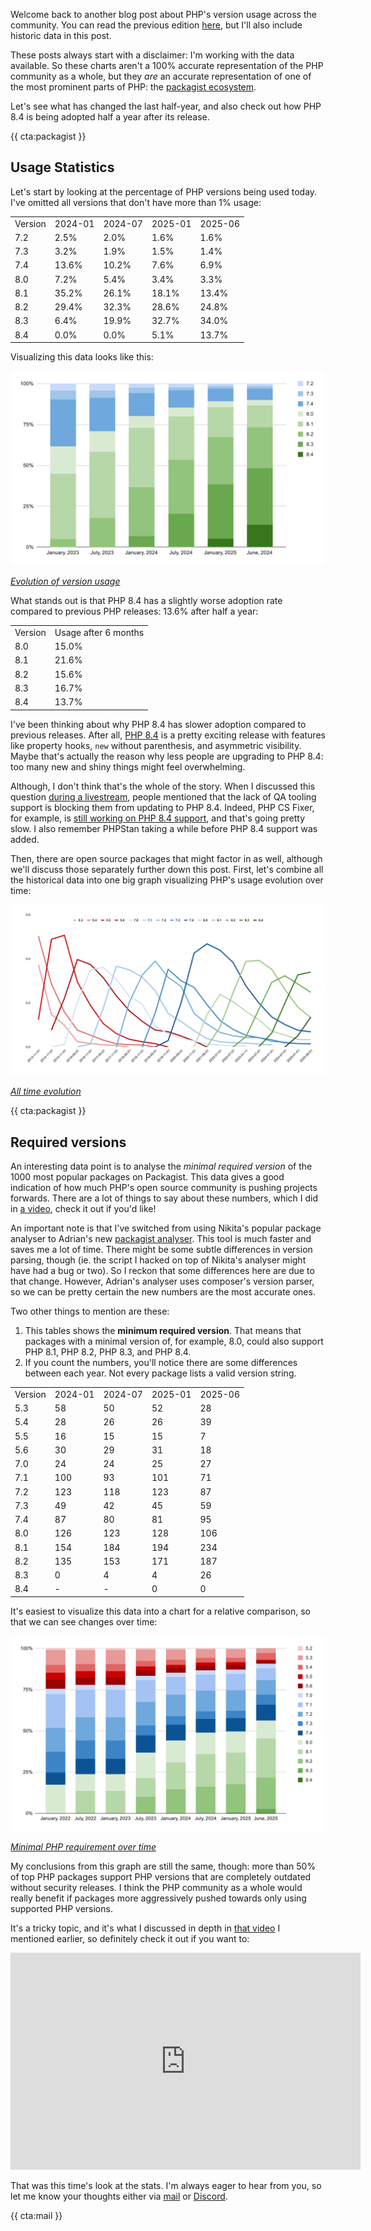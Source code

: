 Welcome back to another blog post about PHP's version usage across the community. You can read the previous edition [here](/blog/php-version-stats-january-2025), but I'll also include historic data in this post.

These posts always start with a disclaimer: I'm working with the data available. So these charts aren't a 100% accurate representation of the PHP community as a whole, but they _are_ an accurate representation of one of the most prominent parts of PHP: the [packagist ecosystem](https://packagist.org/php-statistics).

Let's see what has changed the last half-year, and also check out how PHP 8.4 is being adopted half a year after its release.

{{ cta:packagist }}

## Usage Statistics

Let's start by looking at the percentage of PHP versions being used today. I've omitted all versions that don't have more than 1% usage:

<div class="table-container">
<table>

<tr class="table-head">
    <td>Version</td>
    <td>2024-01</td>
    <td>2024-07</td>
    <td>2025-01</td>
    <td>2025-06</td>
</tr>

<tr>
    <td>7.2</td>
    <td>2.5%</td>
    <td>2.0%</td>
    <td>1.6%</td>
    <td>1.6%</td>
</tr>

<tr>
    <td>7.3</td>
    <td>3.2%</td>
    <td>1.9%</td>
    <td>1.5%</td>
    <td>1.4%</td>
</tr>

<tr>
    <td>7.4</td>
    <td>13.6%</td>
    <td>10.2%</td>
    <td>7.6%</td>
    <td>6.9%</td>
</tr>

<tr>
    <td>8.0</td>
    <td>7.2%</td>
    <td>5.4%</td>
    <td>3.4%</td>
    <td>3.3%</td>
</tr>

<tr>
    <td>8.1</td>
    <td>35.2%</td>
    <td>26.1%</td>
    <td>18.1%</td>
    <td>13.4%</td>
</tr>

<tr>
    <td>8.2</td>
    <td>29.4%</td>
    <td>32.3%</td>
    <td>28.6%</td>
    <td>24.8%</td>
</tr>

<tr>
    <td>8.3</td>
    <td>6.4%</td>
    <td>19.9%</td>
    <td>32.7%</td>
    <td>34.0%</td>
</tr>

<tr>
    <td>8.4</td>
    <td>0.0%</td>
    <td>0.0%</td>
    <td>5.1%</td>
    <td>13.7%</td>
</tr>

</table>
</div>

Visualizing this data looks like this:

<div class="image-noborder image-wide"></div>

[![](/resources/img/blog/version-stats/2025-jun-01.svg)](/resources/img/blog/version-stats/2025-jun-01.svg)

<em class="center small">[Evolution of version usage](/resources/img/blog/version-stats/2025-jun-01.svg)</em>

What stands out is that PHP 8.4 has a slightly worse adoption rate compared to previous PHP releases: 13.6% after half a year:

<div class="table-container">
<table>

<tr class="table-head">
    <td>Version</td>
    <td>Usage after 6 months</td>
</tr>

<tr>
    <td>8.0</td>
    <td>15.0%</td>
</tr>

<tr>
    <td>8.1</td>
    <td>21.6%</td>
</tr>

<tr>
    <td>8.2</td>
    <td>15.6%</td>
</tr>

<tr>
    <td>8.3</td>
    <td>16.7%</td>
</tr>

<tr>
    <td>8.4</td>
    <td>13.7%</td>
</tr>

</table>
</div>

I've been thinking about why PHP 8.4 has slower adoption compared to previous releases. After all, [PHP 8.4](/blog/new-in-php-84) is a pretty exciting release with features like property hooks, `new` without parenthesis, and asymmetric visibility. Maybe that's actually the reason why less people are upgrading to PHP 8.4: too many new and shiny things might feel overwhelming.

Although, I don't think that's the whole of the story. When I discussed this question [during a livestream](https://www.youtube.com/watch?v=iVaSGD2fCXU), people mentioned that the lack of QA tooling support is blocking them from updating to PHP 8.4. Indeed, PHP CS Fixer, for example, is [still working on PHP 8.4 support](https://github.com/PHP-CS-Fixer/PHP-CS-Fixer/milestone/173), and that's going pretty slow. I also remember PHPStan taking a while before PHP 8.4 support was added. 

Then, there are open source packages that might factor in as well, although we'll discuss those separately further down this post. First, let's combine all the historical data into one big graph visualizing PHP's usage evolution over time:

<div class="image-noborder image-wide"></div>

[![](/resources/img/blog/version-stats/2025-jun-02.svg)](/resources/img/blog/version-stats/2025-jun-02.svg)

<em class="center small">[All time evolution](/resources/img/blog/version-stats/2025-jun-02.svg)</em>


{{ cta:packagist }}

## Required versions

An interesting data point is to analyse the *minimal required version* of the 1000 most popular packages on Packagist. This data gives a good indication of how much PHP's open source community is pushing projects forwards. There are a lot of things to say about these numbers, which I did in [a video](https://www.youtube.com/watch?v=Z4b5gqKSZmA), check it out if you'd like! 

An important note is that I've switched from using Nikita's popular package analyser to Adrian's new [packagist analyser](https://github.com/nuernbergerA/packagist-stats). This tool is much faster and saves me a lot of time. There might be some subtle differences in version parsing, though (ie. the script I hacked on top of Nikita's analyser might have had a bug or two). So I reckon that some differences here are due to that change. However, Adrian's analyser uses composer's version parser, so we can be pretty certain the new numbers are the most accurate ones.

Two other things to mention are these:

1. This tables shows the **minimum required version**. That means that packages with a minimal version of, for example, 8.0, could also support PHP 8.1, PHP 8.2, PHP 8.3, and PHP 8.4.
2. If you count the numbers, you'll notice there are some differences between each year. Not every package lists a valid version string.

<div class="table-container">
<table>

<tr class="table-head">
    <td>Version</td>
    <td>2024-01</td>
    <td>2024-07</td>
    <td>2025-01</td>
    <td>2025-06</td>
</tr>

<tr>
    <td>5.3</td>
    <td>58</td>
    <td>50</td>
    <td>52</td>
    <td>28</td>
</tr>

<tr>
    <td>5.4</td>
    <td>28</td>
    <td>26</td>
    <td>26</td>
    <td>39</td>
</tr>

<tr>
    <td>5.5</td>
    <td>16</td>
    <td>15</td>
    <td>15</td>
    <td>7</td>
</tr>

<tr>
    <td>5.6</td>
    <td>30</td>
    <td>29</td>
    <td>31</td>
    <td>18</td>
</tr>

<tr>
    <td>7.0</td>
    <td>24</td>
    <td>24</td>
    <td>25</td>
    <td>27</td>
</tr>

<tr>
    <td>7.1</td>
    <td>100</td>
    <td>93</td>
    <td>101</td>
    <td>71</td>
</tr>

<tr>
    <td>7.2</td>
    <td>123</td>
    <td>118</td>
    <td>123</td>
    <td>87</td>
</tr>

<tr>
    <td>7.3</td>
    <td>49</td>
    <td>42</td>
    <td>45</td>
    <td>59</td>
</tr>

<tr>
    <td>7.4</td>
    <td>87</td>
    <td>80</td>
    <td>81</td>
    <td>95</td>
</tr>

<tr>
    <td>8.0</td>
    <td>126</td>
    <td>123</td>
    <td>128</td>
    <td>106</td>
</tr>

<tr>
    <td>8.1</td>
    <td>154</td>
    <td>184</td>
    <td>194</td>
    <td>234</td>
</tr>

<tr>
    <td>8.2</td>
    <td>135</td>
    <td>153</td>
    <td>171</td>
    <td>187</td>
</tr>

<tr>
    <td>8.3</td>
    <td>0</td>
    <td>4</td>
    <td>4</td>
    <td>26</td>
</tr>

<tr>
    <td>8.4</td>
    <td>-</td>
    <td>-</td>
    <td>0</td>
    <td>0</td>
</tr>

</table>
</div>

It's easiest to visualize this data into a chart for a relative comparison, so that we can see changes over time:

<div class="image-noborder image-wide"></div>

[![](/resources/img/blog/version-stats/2025-jun-03.svg)](/resources/img/blog/version-stats/2025-jun-03.svg)

<em class="center small">[Minimal PHP requirement over time](/resources/img/blog/version-stats/2025-jun-03.svg)</em>

My conclusions from this graph are still the same, though: more than 50% of top PHP packages support PHP versions that are completely outdated without security releases. I think the PHP community as a whole would really benefit if packages more aggressively pushed towards only using supported PHP versions. 

It's a tricky topic, and it's what I discussed in depth in [that video](https://www.youtube.com/watch?v=Z4b5gqKSZmA) I mentioned earlier, so definitely check it out if you want to:

<iframe width="560" height="347" src="https://www.youtube.com/embed/Z4b5gqKSZmA" title="YouTube video player" frameborder="0" allow="accelerometer; autoplay; clipboard-write; encrypted-media; gyroscope; picture-in-picture" allowfullscreen></iframe>

That was this time's look at the stats. I'm always eager to hear from you, so let me know your thoughts either via [mail](mailto:brendt@stitcher.io) or [Discord](https://tempestphp.com/discord).

{{ cta:mail }}
